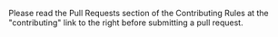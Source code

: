 Please read the Pull Requests section of the Contributing Rules at the "contributing" link to the right before submitting a pull request.
